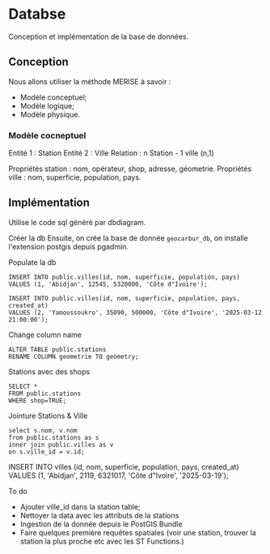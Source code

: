 # Databse
Conception et implémentation de la base de données.

## Conception
Nous allons utiliser la méthode MERISE à savoir : 
- Modèle conceptuel;
- Modèle logique;
- Modèle physique.

### Modèle cocneptuel
Entité 1 : Station
Entité 2 : Ville
Relation  : n Station - 1 ville (n,1)

Propriétés station : nom, opérateur, shop, adresse, géometrie.
Propriétés ville : nom, superficie, population, pays.

## Implémentation
Utilise le code sql généré par dbdiagram. 

Créer la db
Ensuite, on crée la base de donnée `geocarbur_db`, on installe l'extension postgis depuis pgadmin. 

Populate la db
```
INSERT INTO public.villes(id, nom, superficie, population, pays)
VALUES (1, 'Abidjan', 12545, 5320000, 'Côte d"Ivoire');

INSERT INTO public.villes(id, nom, superficie, population, pays, created_at)
VALUES (2, 'Yamoussoukro', 35090, 500000, 'Côte d"Ivoire', '2025-03-12 21:00:00');
```

Change column name
```
ALTER TABLE public.stations
RENAME COLUMN geometrie TO geometry;
```

Stations avec des shops
```
SELECT *
FROM public.stations
WHERE shop=TRUE;
```


Jointure Stations & Ville 
```
select s.nom, v.nom 
from public.stations as s
inner join public.villes as v
on s.ville_id = v.id;
```

INSERT INTO villes (id, nom, superficie, population, pays, created_at)
VALUES (1, 'Abidjan', 2119, 6321017, 'Côte d"Ivoire', '2025-03-19');


To do 
- Ajouter ville_id dans la station table;
- Nettoyer la data avec les attributs de la stations
- Ingestion de la donnée depuis le PostGIS Bundle
- Faire quelques première requêtes spatiales (voir une station, trouver la station la plus proche etc avec les ST Functions.)